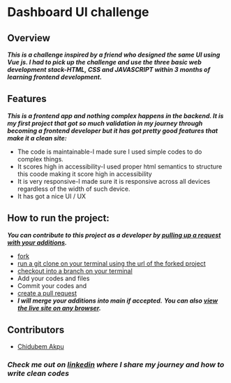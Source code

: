 # Dashboard UI challenge
## Overview
***This is a challenge inspired by a friend who designed the same UI using Vue js. I had to pick up the challenge and use the three basic web development stack-HTML, CSS and JAVASCRIPT within 3 months of learning frontend development.***
## Features
***This is a frontend app and nothing complex happens in the backend. It is my first project that got so much validation in my journey through becoming a frontend developer but it has got pretty good features that make it a clean site:***
* The code is maintainable-I made sure I used simple codes to do complex things.
* It scores high in accessibility-I used proper html semantics to structure this coode making it score high in accessibility
* It is very responsive-I made sure it is responsive across all devices regardless of the width of such device.
* It has got a nice UI / UX
## How to run the project:
***You can contribute to this project as a developer by [pulling up a request with your additions](https://docs.github.com/en/get-started/quickstart/contributing-to-projects).***
* [fork](https://docs.github.com/en/get-started/quickstart/fork-a-repo)
* [run a git clone on your terminal using the url of the forked project](https://docs.github.com/en/repositories/creating-and-managing-repositories/cloning-a-repository)
* [checkout into a branch on your terminal](https://github.com/Kunena/Kunena-Forum/wiki/Create-a-new-branch-with-git-and-manage-branches)
* Add your codes and files
* Commit your codes and
* [create a pull request](https://docs.github.com/en/pull-requests/collaborating-with-pull-requests/proposing-changes-to-your-work-with-pull-requests/creating-a-pull-request)
* ***I will merge your additions into main if accepted.***
***You can also [view the live site on any browser](https://chidubemakpu.github.io/my-app/).***
## Contributors
* [Chidubem Akpu](https://github.com/ChidubemAkpu/)
### ***Check me out on [linkedin](https://www.linkedin.com/in/chidubem-akpu/) where I share my journey and how to write clean codes***
